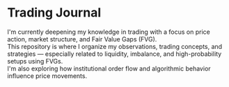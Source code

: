 # Trading Journal
I'm currently deepening my knowledge in trading with a focus on price action, market structure, and Fair Value Gaps (FVG).  
This repository is where I organize my observations, trading concepts, and strategies — especially related to liquidity, imbalance, and high-probability setups using FVGs.  
I'm also exploring how institutional order flow and algorithmic behavior influence price movements.
